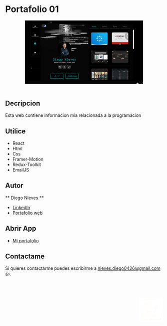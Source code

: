 # Portafolio 01
<div align="center" width="50">
    <img src="./src/assets/img.png" width="75%"/>
</div><br/>


## Decripcion

Esta web contiene informacion mia relacionada a la programacion

## Utilice

- React
- Html
- Css
- Framer-Motion
- Redux-Toolkit
- EmailJS

## Autor
** Diego Nieves **
* [LinkedIn](https://www.linkedin.com/in/diego-nieves-04b409242/)
* [Portafolio web](https://nvs-portfolio.netlify.app)

## Abrir App
- [Mi portafolio](https://nvs-dlc.netlify.app)

## Contactame
Si quieres contactarme puedes escribirme a nieves.diego0426@gmail.com 👍.

<br/><br/>
<div align="right" width="50">
    <img src="./src/assets/logo_secondary.webp" width="15%"/>
</div>